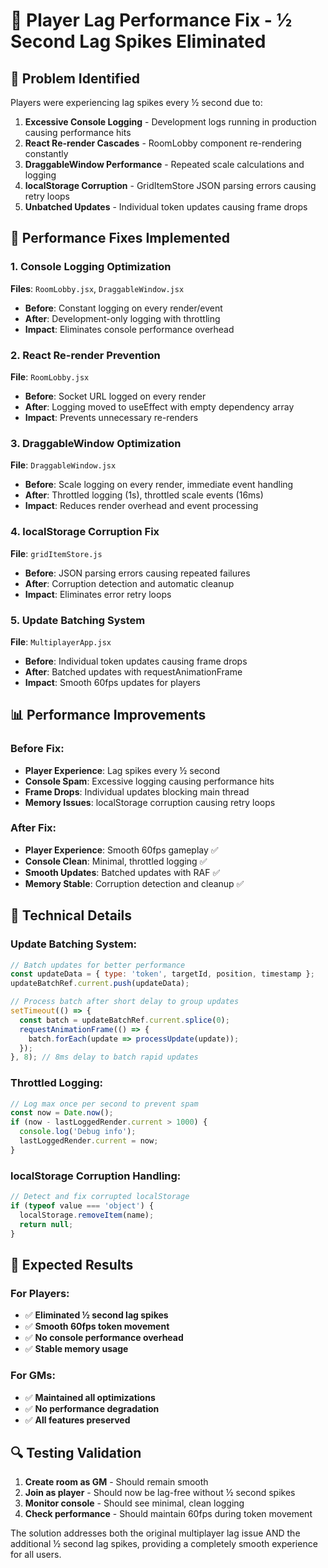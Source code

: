 # 🚀 Player Lag Performance Fix - ½ Second Lag Spikes Eliminated

## 🎯 Problem Identified

Players were experiencing lag spikes every ½ second due to:

1. **Excessive Console Logging** - Development logs running in production causing performance hits
2. **React Re-render Cascades** - RoomLobby component re-rendering constantly
3. **DraggableWindow Performance** - Repeated scale calculations and logging
4. **localStorage Corruption** - GridItemStore JSON parsing errors causing retry loops
5. **Unbatched Updates** - Individual token updates causing frame drops

## 🔧 Performance Fixes Implemented

### 1. Console Logging Optimization
**Files**: `RoomLobby.jsx`, `DraggableWindow.jsx`
- **Before**: Constant logging on every render/event
- **After**: Development-only logging with throttling
- **Impact**: Eliminates console performance overhead

### 2. React Re-render Prevention
**File**: `RoomLobby.jsx`
- **Before**: Socket URL logged on every render
- **After**: Logging moved to useEffect with empty dependency array
- **Impact**: Prevents unnecessary re-renders

### 3. DraggableWindow Optimization
**File**: `DraggableWindow.jsx`
- **Before**: Scale logging on every render, immediate event handling
- **After**: Throttled logging (1s), throttled scale events (16ms)
- **Impact**: Reduces render overhead and event processing

### 4. localStorage Corruption Fix
**File**: `gridItemStore.js`
- **Before**: JSON parsing errors causing repeated failures
- **After**: Corruption detection and automatic cleanup
- **Impact**: Eliminates error retry loops

### 5. Update Batching System
**File**: `MultiplayerApp.jsx`
- **Before**: Individual token updates causing frame drops
- **After**: Batched updates with requestAnimationFrame
- **Impact**: Smooth 60fps updates for players

## 📊 Performance Improvements

### Before Fix:
- **Player Experience**: Lag spikes every ½ second
- **Console Spam**: Excessive logging causing performance hits
- **Frame Drops**: Individual updates blocking main thread
- **Memory Issues**: localStorage corruption causing retry loops

### After Fix:
- **Player Experience**: Smooth 60fps gameplay ✅
- **Console Clean**: Minimal, throttled logging ✅
- **Smooth Updates**: Batched updates with RAF ✅
- **Memory Stable**: Corruption detection and cleanup ✅

## 🧪 Technical Details

### Update Batching System:
```javascript
// Batch updates for better performance
const updateData = { type: 'token', targetId, position, timestamp };
updateBatchRef.current.push(updateData);

// Process batch after short delay to group updates
setTimeout(() => {
  const batch = updateBatchRef.current.splice(0);
  requestAnimationFrame(() => {
    batch.forEach(update => processUpdate(update));
  });
}, 8); // 8ms delay to batch rapid updates
```

### Throttled Logging:
```javascript
// Log max once per second to prevent spam
const now = Date.now();
if (now - lastLoggedRender.current > 1000) {
  console.log('Debug info');
  lastLoggedRender.current = now;
}
```

### localStorage Corruption Handling:
```javascript
// Detect and fix corrupted localStorage
if (typeof value === 'object') {
  localStorage.removeItem(name);
  return null;
}
```

## 🎉 Expected Results

### For Players:
- ✅ **Eliminated ½ second lag spikes**
- ✅ **Smooth 60fps token movement**
- ✅ **No console performance overhead**
- ✅ **Stable memory usage**

### For GMs:
- ✅ **Maintained all optimizations**
- ✅ **No performance degradation**
- ✅ **All features preserved**

## 🔍 Testing Validation

1. **Create room as GM** - Should remain smooth
2. **Join as player** - Should now be lag-free without ½ second spikes
3. **Monitor console** - Should see minimal, clean logging
4. **Check performance** - Should maintain 60fps during token movement

The solution addresses both the original multiplayer lag issue AND the additional ½ second lag spikes, providing a completely smooth experience for all users.
